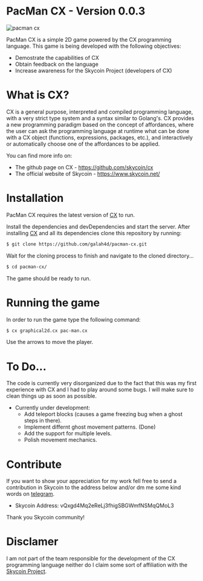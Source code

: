 # PacMan CX - Version 0.0.3

![pacman cx](https://github.com/galah4d/pacman-cx/blob/master/screenshots/screenshot-main.png)

PacMan CX is a simple 2D game powered by the CX programming language.
This game is being developed with the following objectives:

  - Demostrate the capabilities of CX
  - Obtain feedback on the language
  - Increase awareness for the Skycoin Project (developers of CX)

# What is CX?
CX is a general purpose, interpreted and compiled programming language, with a very strict type system and a syntax similar to Golang's. CX provides a new programming paradigm based on the concept of affordances, where the user can ask the programming language at runtime what can be done with a CX object (functions, expressions, packages, etc.), and interactively or automatically choose one of the affordances to be applied.

You can find more info on:
  - The github page on CX - https://github.com/skycoin/cx
  - The official website of Skycoin - https://www.skycoin.net/

# Installation
PacMan CX  requires the latest version of [CX](https://github.com/skycoin/cx) to run.

Install the dependencies and devDependencies and start the server.
After installing [CX](https://github.com/skycoin/cx) and all its dependencies clone this repository by running:

```sh
$ git clone https://github.com/galah4d/pacman-cx.git
```

Wait for the cloning process to finish and navigate to the cloned directory...

```sh
$ cd pacman-cx/
```

The game should be ready to run.

# Running the game
In order to run the game type the following command:

```sh
$ cx graphical2d.cx pac-man.cx
```

Use the arrows to move the player.

# To Do...
The code is currently very disorganized due to the fact that this was my first experience with CX and I had to play around some bugs. I will make sure to clean things up as soon as possible.
 - Currently under development:
   - Add teleport blocks (causes a game freezing bug when a ghost steps in there).
   - Implement differnt ghost movement patterns. (Done)
   - Add the support for multiple levels.
   - Polish movement mechanics.

# Contribute
If you want to show your appreciation for my work fell free to send a contribution in Skycoin
to the address below and/or dm me some kind words on [telegram](https://t.me/taekwondouglas).
  - Skycoin Address: vQxgd4Mq2eReLj3fhigSBGWmfNSMqQMoL3

Thank you Skycoin community!

# Disclamer
I am not part of the team responsible for the development of the CX programming language neither do I claim some sort of affiliation with the [Skycoin Project](https://www.skycoin.net/).
